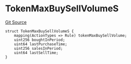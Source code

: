 # TokenMaxBuySellVolumeS
[Git Source](https://github.com/thrackle-io/tron/blob/f0e9b435619e8bdc38f4e9105781dfc663d9f089/src/client/token/handler/diamond/RuleStorage.sol)


```solidity
struct TokenMaxBuySellVolumeS {
    mapping(ActionTypes => Rule) tokenMaxBuySellVolume;
    uint256 boughtInPeriod;
    uint64 lastPurchaseTime;
    uint256 salesInPeriod;
    uint64 lastSellTime;
}
```

